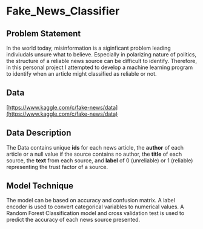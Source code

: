 # Fake_News_Classifier

## Problem Statement
In the world today, misinformation is a siginficant problem leading indiviudals unsure what to believe. Especially in polarizing nature of politics, the structure of a reliable news source can be difficult to identify. Therefore, in this personal project I attempted to develop a machine learning program to identify when an article might classified as reliable or not.

## Data
[https://www.kaggle.com/c/fake-news/data](https://www.kaggle.com/c/fake-news/data)

## Data Description
The Data contains unique **ids** for each news article, the **author** of each article or a null value if the source contains no author, the **title** of each source, the **text** from each source, and **label** of 0 (unreliable) or 1 (reliable) representing the trust factor of a source.

## Model Technique
The model can be based on accuracy and confusion matrix.
A label encoder is used to convert categorical variables to numerical values. 
A Random Forest Classification model and cross validation test is used to predict the accuracy of each news source presented. 

